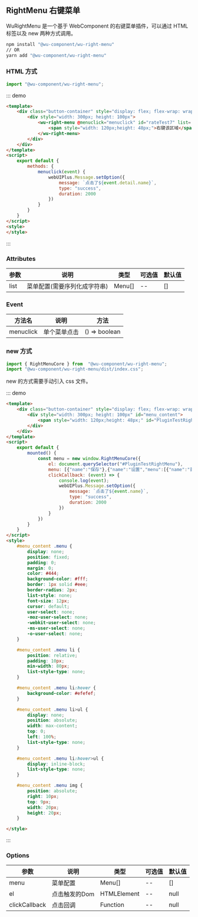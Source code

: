 ## RightMenu 右键菜单

WuRightMenu 是一个基于 WebComponent 的右键菜单插件，可以通过 HTML 标签以及 new 两种方式调用。

```bash
npm install "@wu-component/wu-right-menu"
// OR
yarn add "@wu-component/wu-right-menu"
```

### HTML 方式

```ts
import "@wu-component/wu-right-menu";
```

::: demo
```html
<template>
    <div class="button-container" style="display: flex; flex-wrap: wrap; align-items: center;justify-content: space-around;padding: 16px">
        <div style="width: 300px; height: 100px">
            <wu-right-menu @menuclick="menuclick" id="rateTest7" list='[{"name":"保存"},{"name":"设置","menu":[{"name":"首选项"},{"name":"快捷键"}]}]'>
                <span style="width: 120px;height: 48px;">右键该区域</span>
            </wu-right-menu>
        </div>
    </div>
</template>
<script>
    export default {
        methods: {
            menuclick(event) {
                webUIPlus.Message.setOption({
                    message: `点击了${event.detail.name}`,
                    type: "success",
                    duration: 2000
                })
            }
        }
    }
</script>
<style>
</style>
```
:::

### Attributes

| 参数      | 说明              | 类型     | 可选值 | 默认值 |
|---------- |-----------------|--------|-----|-----|
| list | 菜单配置(需要序列化成字符串) | Menu[] | --  | []  |

### Event

| 方法名  | 说明     | 方法     | 
|--------|--------|---------- |
| menuclick | 单个菜单点击 | () => boolean |

### new 方式

```ts
import { RightMenuCore } from  "@wu-component/wu-right-menu";
import "@wu-component/wu-right-menu/dist/index.css";
```
new 的方式需要手动引入 css 文件。

::: demo
```html
<template>
    <div class="button-container" style="display: flex; flex-wrap: wrap; align-items: center;justify-content: space-around;padding: 16px">
        <div style="width: 300px; height: 100px" id="menu_content">
            <span style="width: 120px;height: 48px;" id="PluginTestRightMenu">右键该区域</span>
        </div>
    </div>
</template>
<script>
    export default {
        mounted() {
            const menu = new window.RightMenuCore({
                el: document.querySelector("#PluginTestRightMenu"),
                menu: [{"name":"保存"},{"name":"设置","menu":[{"name":"首选项"},{"name":"快捷键"}]}],
                clickCallback: (event) => {
                    console.log(event);
                    webUIPlus.Message.setOption({
                        message: `点击了${event.name}`,
                        type: "success",
                        duration: 2000
                    })
                }
            })
        }
    }
</script>
<style>
    #menu_content .menu {
        display: none;
        position: fixed;
        padding: 0;
        margin: 0;
        color: #444;
        background-color: #fff;
        border: 1px solid #eee;
        border-radius: 2px;
        list-style: none;
        font-size: 12px;
        cursor: default;
        user-select: none;
        -moz-user-select: none;
        -webkit-user-select: none;
        -ms-user-select: none;
        -o-user-select: none;
    }

    #menu_content .menu li {
        position: relative;
        padding: 10px;
        min-width: 80px;
        list-style-type: none;
    }

    #menu_content .menu li:hover {
        background-color: #efefef;
    }

    #menu_content .menu li>ul {
        display: none;
        position: absolute;
        width: max-content;
        top: 0;
        left: 100%;
        list-style-type: none;
    }

    #menu_content .menu li:hover>ul {
        display: inline-block;
        list-style-type: none;
    }

    #menu_content .menu img {
        position: absolute;
        right: 10px;
        top: 9px;
        width: 20px;
        height: 20px;
    }

</style>
```
:::

### Options

| 参数      | 说明       | 类型          | 可选值 | 默认值  |
|---------- |----------|-------------|-----|------|
| menu | 菜单配置     | Menu[]      | --  | []   |
| el | 点击触发的Dom | HTMLElement | --  | null |
| clickCallback | 点击回调     | Function    | --  | null |

